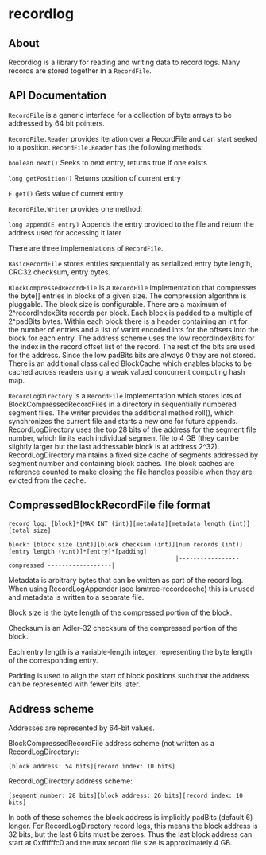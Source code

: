 # recordlog

## About
Recordlog is a library for reading and writing data to record logs. Many records are stored together in a `RecordFile`.

## API Documentation
`RecordFile` is a generic interface for a collection of byte arrays to be addressed by 64 bit pointers.

`RecordFile.Reader` provides iteration over a RecordFile and can start seeked to a position.
`RecordFile.Reader` has the following methods:

`boolean next()`
Seeks to next entry, returns true if one exists

`long getPosition()`
Returns position of current entry

`E get()`
Gets value of current entry

`RecordFile.Writer` provides one method:

`long append(E entry)`
Appends the entry provided to the file and return the address used for accessing it later


There are three implementations of `RecordFile`.

`BasicRecordFile` stores entries sequentially as serialized entry byte length, CRC32 checksum, entry bytes.

`BlockCompressedRecordFile` is a `RecordFile` implementation that compresses the byte[] entries in blocks of a given size.  The compression algorithm is pluggable.  The block size is configurable.  There are a maximum of 2^recordIndexBits records per block.  Each block is padded to a multiple of 2^padBits bytes.  Within each block there is a header containing an int for the number of entries and a list of varint encoded ints for the offsets into the block for each entry.  The address scheme uses the low recordIndexBits for the index in the record offset list of the record.  The rest of the bits are used for the address.  Since the low padBits bits are always 0 they are not stored.  There is an additional class called BlockCache which enables blocks to be cached across readers using a weak valued concurrent computing hash map.

`RecordLogDirectory` is a `RecordFile` implementation which stores lots of BlockCompressedRecordFiles in a directory in sequentially numbered segment files.  The writer provides the additional method roll(), which synchronizes the current file and starts a new one for future appends.  RecordLogDirectory uses the top 28 bits of the address for the segment file number, which limits each individual segment file to 4 GB (they can be slightly larger but the last addressable block is at address 2^32).  RecordLogDirectory maintains a fixed size cache of segments addressed by segment number and containing block caches.  The block caches are reference counted to make closing the file handles possible when they are evicted from the cache.

## CompressedBlockRecordFile file format
```
record log: [block]*[MAX_INT (int)][metadata][metadata length (int)][total size]

block: [block size (int)][block checksum (int)][num records (int)][entry length (vint)]*[entry]*[padding]
                                               |----------------- compressed ------------------|
```

Metadata is arbitrary bytes that can be written as part of the record log. When using RecordLogAppender (see lsmtree-recordcache) this is unused and metadata is written to a separate file.

Block size is the byte length of the compressed portion of the block.

Checksum is an Adler-32 checksum of the compressed portion of the block.

Each entry length is a variable-length integer, representing the byte length of the corresponding entry.

Padding is used to align the start of block positions such that the address can be represented with fewer bits later.

## Address scheme

Addresses are represented by 64-bit values.

BlockCompressedRecordFile address scheme (not written as a RecordLogDirectory):
```
[block address: 54 bits][record index: 10 bits]
```

RecordLogDirectory address scheme:
```
[segment number: 28 bits][block address: 26 bits][record index: 10 bits]
```

In both of these schemes the block address is implicitly padBits (default 6) longer. For RecordLogDirectory record logs, this means the block address is 32 bits, but the last 6 bits must be zeroes. Thus the last block address can start at 0xffffffc0 and the max record file size is approximately 4 GB.

